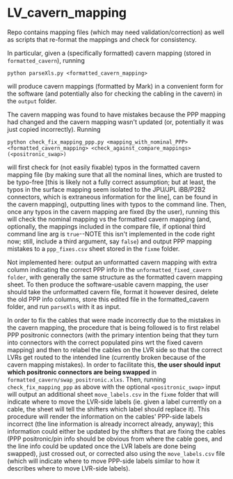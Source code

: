 # LV_cavern_mapping
Repo contains mapping files (which may need validation/correction) as well as scripts that re-format the mappings and check for consistency.

In particular, given a (specifically formatted) cavern mapping (stored in `formatted_cavern`), running

`python parseXls.py <formatted_cavern_mapping>`

will produce cavern mappings (formatted by Mark) in a convenient form for the software (and potentially also for checking the cabling in the cavern) in the `output` folder.

The cavern mapping was found to have mistakes because the PPP mapping had changed and the cavern mapping wasn't updated (or, potentially it was just copied incorrectly). Running

`python check_fix_mapping_ppp.py <mapping_with_nominal_PPP> <formatted_cavern_mapping> <check_against_compare_mappings> (<positronic_swap>)`

will first check for (not easily fixable) typos in the formatted cavern mapping file (by making sure that all the nominal lines, which are trusted to be typo-free [this is likely not a fully correct assumption; but at least, the typos in the surface mapping seem isolated to the JPU/JPL iBB/P2B2 connectors, which is extraneous information for the line], can be found in the cavern mapping), outputting lines with typos to the command line. Then, once any typos in the cavern mapping are fixed (by the user), running this will check the nominal mapping vs the formatted cavern mapping (and, optionally, the mappings included in the compare file, if optional third command line arg is `true`--NOTE this isn't implemented in the code right now; still, include a third argument, say `false`) and output PPP mapping mistakes to a `ppp_fixes.csv` sheet stored in the `fixme` folder.

Not implemented here: output an unformatted cavern mapping with extra column indicating the correct PPP info in the `unformatted_fixed_cavern folder`, with generally the same structure as the formatted cavern mapping sheet. To then produce the software-usable cavern mapping, the user should take the unformatted cavern file, format it however desired, delete the old PPP info columns, store this edited file in the formatted_cavern folder, and run `parseXls` with it as input.

In order to fix the cables that were made incorrectly due to the mistakes in the cavern mapping, the procedure that is being followed is to first relabel PPP positronic connectors (with the primary intention being that they turn into connectors with the correct populated pins wrt the fixed cavern mapping) and then to relabel the cables on the LVR side so that the correct LVRs get routed to the intended line (currently broken because of the cavern mapping mistakes). In order to facilitate this, **the user should input which positronic connectors are being swapped** in `formatted_cavern/swap_positronic.xlxs`. Then, running `check_fix_mapping_ppp` as above with the optional `<positronic_swap>` input will output an additional sheet `move_labels.csv` in the `fixme` folder that will indicate where to move the LVR-side labels (ie. given a label currently on a cable, the sheet will tell the shifters which label should replace it). This procedure will render the information on the cables' PPP-side labels incorrect (the line information is already incorrect already, anyway); this information could either be updated by the shifters that are fixing the cables (PPP positronic/pin info should be obvious from where the cable goes, and the line info could be updated once the LVR labels are done being swapped), just crossed out, or corrected also using the `move_labels.csv` file (which will indicate where to move PPP-side labels similar to how it describes where to move LVR-side labels).

